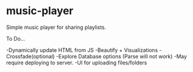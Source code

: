 # music-player
Simple music player for sharing playlists.

To Do...

-Dynamically update HTML from JS
-Beautify + Visualizations
-Crossfade(optional)
-Explore Database options (Parse will not work)
	-May require deploying to server.
-UI for uploading files/folders